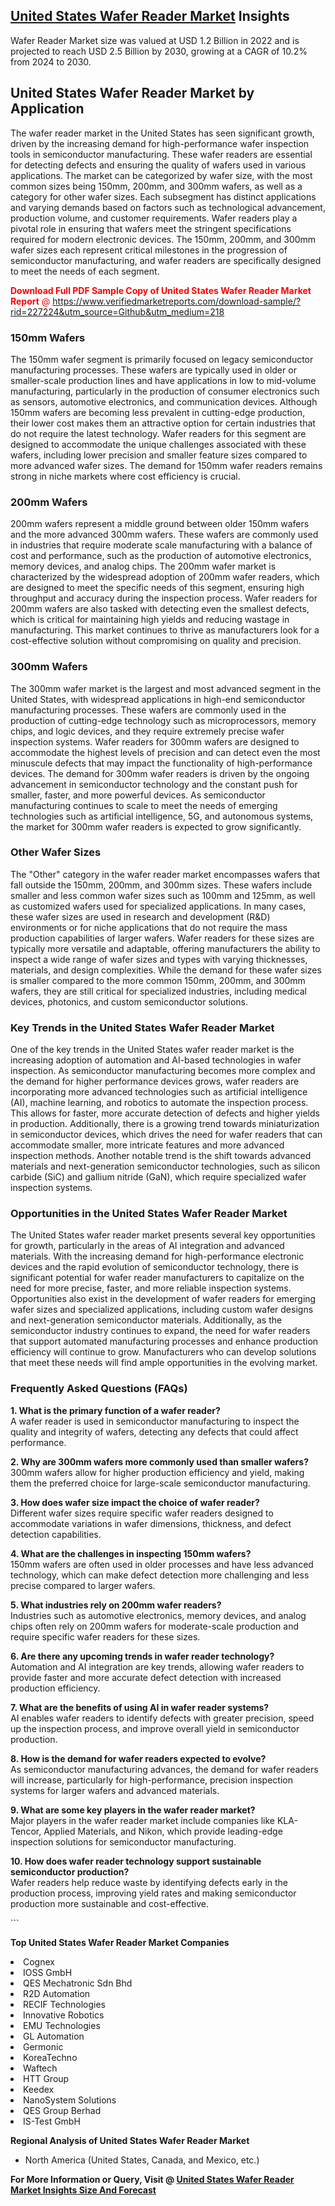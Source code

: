 <h2><a href="https://www.verifiedmarketreports.com/download-sample/?rid=227224&amp;utm_source=Github&amp;utm_medium=218" target="_blank">United States Wafer Reader Market</a> Insights</h2><p>Wafer Reader Market size was valued at USD 1.2 Billion in 2022 and is projected to reach USD 2.5 Billion by 2030, growing at a CAGR of 10.2% from 2024 to 2030.</p><p> <h2>United States Wafer Reader Market by Application</h2> <p>The wafer reader market in the United States has seen significant growth, driven by the increasing demand for high-performance wafer inspection tools in semiconductor manufacturing. These wafer readers are essential for detecting defects and ensuring the quality of wafers used in various applications. The market can be categorized by wafer size, with the most common sizes being 150mm, 200mm, and 300mm wafers, as well as a category for other wafer sizes. Each subsegment has distinct applications and varying demands based on factors such as technological advancement, production volume, and customer requirements. Wafer readers play a pivotal role in ensuring that wafers meet the stringent specifications required for modern electronic devices. The 150mm, 200mm, and 300mm wafer sizes each represent critical milestones in the progression of semiconductor manufacturing, and wafer readers are specifically designed to meet the needs of each segment. <p><span class=""><span style="color: #ff0000;"><strong>Download Full PDF Sample Copy of United States Wafer Reader Market Report</strong> @ </span><a href="https://www.verifiedmarketreports.com/download-sample/?rid=227224&amp;utm_source=Github&amp;utm_medium=218" target="_blank">https://www.verifiedmarketreports.com/download-sample/?rid=227224&amp;utm_source=Github&amp;utm_medium=218</a></span></p> <h3>150mm Wafers</h3> <p>The 150mm wafer segment is primarily focused on legacy semiconductor manufacturing processes. These wafers are typically used in older or smaller-scale production lines and have applications in low to mid-volume manufacturing, particularly in the production of consumer electronics such as sensors, automotive electronics, and communication devices. Although 150mm wafers are becoming less prevalent in cutting-edge production, their lower cost makes them an attractive option for certain industries that do not require the latest technology. Wafer readers for this segment are designed to accommodate the unique challenges associated with these wafers, including lower precision and smaller feature sizes compared to more advanced wafer sizes. The demand for 150mm wafer readers remains strong in niche markets where cost efficiency is crucial. <h3>200mm Wafers</h3> <p>200mm wafers represent a middle ground between older 150mm wafers and the more advanced 300mm wafers. These wafers are commonly used in industries that require moderate scale manufacturing with a balance of cost and performance, such as the production of automotive electronics, memory devices, and analog chips. The 200mm wafer market is characterized by the widespread adoption of 200mm wafer readers, which are designed to meet the specific needs of this segment, ensuring high throughput and accuracy during the inspection process. Wafer readers for 200mm wafers are also tasked with detecting even the smallest defects, which is critical for maintaining high yields and reducing wastage in manufacturing. This market continues to thrive as manufacturers look for a cost-effective solution without compromising on quality and precision. <h3>300mm Wafers</h3> <p>The 300mm wafer market is the largest and most advanced segment in the United States, with widespread applications in high-end semiconductor manufacturing processes. These wafers are commonly used in the production of cutting-edge technology such as microprocessors, memory chips, and logic devices, and they require extremely precise wafer inspection systems. Wafer readers for 300mm wafers are designed to accommodate the highest levels of precision and can detect even the most minuscule defects that may impact the functionality of high-performance devices. The demand for 300mm wafer readers is driven by the ongoing advancement in semiconductor technology and the constant push for smaller, faster, and more powerful devices. As semiconductor manufacturing continues to scale to meet the needs of emerging technologies such as artificial intelligence, 5G, and autonomous systems, the market for 300mm wafer readers is expected to grow significantly. <h3>Other Wafer Sizes</h3> <p>The "Other" category in the wafer reader market encompasses wafers that fall outside the 150mm, 200mm, and 300mm sizes. These wafers include smaller and less common wafer sizes such as 100mm and 125mm, as well as customized wafers used for specialized applications. In many cases, these wafer sizes are used in research and development (R&D) environments or for niche applications that do not require the mass production capabilities of larger wafers. Wafer readers for these sizes are typically more versatile and adaptable, offering manufacturers the ability to inspect a wide range of wafer sizes and types with varying thicknesses, materials, and design complexities. While the demand for these wafer sizes is smaller compared to the more common 150mm, 200mm, and 300mm wafers, they are still critical for specialized industries, including medical devices, photonics, and custom semiconductor solutions. <h3>Key Trends in the United States Wafer Reader Market</h3> <p>One of the key trends in the United States wafer reader market is the increasing adoption of automation and AI-based technologies in wafer inspection. As semiconductor manufacturing becomes more complex and the demand for higher performance devices grows, wafer readers are incorporating more advanced technologies such as artificial intelligence (AI), machine learning, and robotics to automate the inspection process. This allows for faster, more accurate detection of defects and higher yields in production. Additionally, there is a growing trend towards miniaturization in semiconductor devices, which drives the need for wafer readers that can accommodate smaller, more intricate features and more advanced inspection methods. Another notable trend is the shift towards advanced materials and next-generation semiconductor technologies, such as silicon carbide (SiC) and gallium nitride (GaN), which require specialized wafer inspection systems. <h3>Opportunities in the United States Wafer Reader Market</h3> <p>The United States wafer reader market presents several key opportunities for growth, particularly in the areas of AI integration and advanced materials. With the increasing demand for high-performance electronic devices and the rapid evolution of semiconductor technology, there is significant potential for wafer reader manufacturers to capitalize on the need for more precise, faster, and more reliable inspection systems. Opportunities also exist in the development of wafer readers for emerging wafer sizes and specialized applications, including custom wafer designs and next-generation semiconductor materials. Additionally, as the semiconductor industry continues to expand, the need for wafer readers that support automated manufacturing processes and enhance production efficiency will continue to grow. Manufacturers who can develop solutions that meet these needs will find ample opportunities in the evolving market. <h3>Frequently Asked Questions (FAQs)</h3> <p><b>1. What is the primary function of a wafer reader?</b><br> A wafer reader is used in semiconductor manufacturing to inspect the quality and integrity of wafers, detecting any defects that could affect performance.</p> <p><b>2. Why are 300mm wafers more commonly used than smaller wafers?</b><br> 300mm wafers allow for higher production efficiency and yield, making them the preferred choice for large-scale semiconductor manufacturing.</p> <p><b>3. How does wafer size impact the choice of wafer reader?</b><br> Different wafer sizes require specific wafer readers designed to accommodate variations in wafer dimensions, thickness, and defect detection capabilities.</p> <p><b>4. What are the challenges in inspecting 150mm wafers?</b><br> 150mm wafers are often used in older processes and have less advanced technology, which can make defect detection more challenging and less precise compared to larger wafers.</p> <p><b>5. What industries rely on 200mm wafer readers?</b><br> Industries such as automotive electronics, memory devices, and analog chips often rely on 200mm wafers for moderate-scale production and require specific wafer readers for these sizes.</p> <p><b>6. Are there any upcoming trends in wafer reader technology?</b><br> Automation and AI integration are key trends, allowing wafer readers to provide faster and more accurate defect detection with increased production efficiency.</p> <p><b>7. What are the benefits of using AI in wafer reader systems?</b><br> AI enables wafer readers to identify defects with greater precision, speed up the inspection process, and improve overall yield in semiconductor production.</p> <p><b>8. How is the demand for wafer readers expected to evolve?</b><br> As semiconductor manufacturing advances, the demand for wafer readers will increase, particularly for high-performance, precision inspection systems for larger wafers and advanced materials.</p> <p><b>9. What are some key players in the wafer reader market?</b><br> Major players in the wafer reader market include companies like KLA-Tencor, Applied Materials, and Nikon, which provide leading-edge inspection solutions for semiconductor manufacturing.</p> <p><b>10. How does wafer reader technology support sustainable semiconductor production?</b><br> Wafer readers help reduce waste by identifying defects early in the production process, improving yield rates and making semiconductor production more sustainable and cost-effective.</p> ```</p><p><strong>Top United States Wafer Reader Market Companies</strong></p><div data-test-id=""><p><li>Cognex</li><li> IOSS GmbH</li><li> QES Mechatronic Sdn Bhd</li><li> R2D Automation</li><li> RECIF Technologies</li><li> Innovative Robotics</li><li> EMU Technologies</li><li> GL Automation</li><li> Germonic</li><li> KoreaTechno</li><li> Waftech</li><li> HTT Group</li><li> Keedex</li><li> NanoSystem Solutions</li><li> QES Group Berhad</li><li> IS-Test GmbH</li></p><div><strong>Regional Analysis of&nbsp;United States Wafer Reader Market</strong></div><ul><li dir="ltr"><p dir="ltr">North America&nbsp;(United States, Canada, and Mexico, etc.)</p></li></ul><p><strong>For More Information or Query, Visit @&nbsp;</strong><strong><a href="https://www.verifiedmarketreports.com/product/wafer-reader-market/?utm_source=Github&amp;utm_medium=218" target="_blank">United States Wafer Reader Market Insights Size And Forecast</a></strong></p></div>
